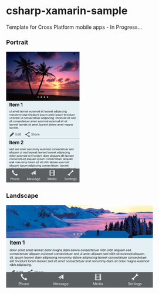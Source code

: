 # csharp-xamarin-sample

Template for Cross Platform mobile apps - In Progress...

### Portrait
<img src="/Sample/Screenshots/screenshot1.png?raw=true" alt="drawing" width="200px"/>

### Landscape
<img src="/Sample/Screenshots/screenshot2.png?raw=true" alt="drawing" width="400px"/>
